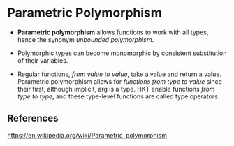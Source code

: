 # Parametric Polymorphism

* **Parametric polymorphism** allows functions to work with all types, hence the synonym *unbounded polymorphism*.

* Polymorphic types can become monomorphic by consistent substitution of their variables.

* Regular functions, *from value to value*, take a value and return a value. Parametric polymorphism allows for *functions from type to value* since their first, although implicit, arg is a type. HKT enable functions *from type to type*, and these type-level functions are called type operators.






## References

https://en.wikipedia.org/wiki/Parametric_polymorphism
